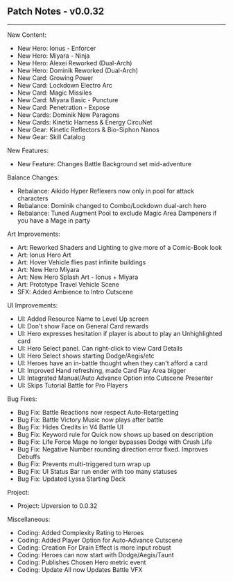 ## Patch Notes - v0.0.32
----

New Content:
- New Hero: Ionus - Enforcer
- New Hero: Miyara - Ninja
- New Hero: Alexei Reworked (Dual-Arch)
- New Hero: Dominik Reworked (Dual-Arch)
- New Card: Growing Power
- New Card: Lockdown Electro Arc
- New Card: Magic Missiles
- New Card: Miyara Basic - Puncture
- New Card: Penetration - Expose
- New Cards: Dominik New Paragons
- New Cards: Kinetic Harness & Energy CircuNet
- New Gear: Kinetic Reflectors & Bio-Siphon Nanos
- New Gear: Skill Catalog

New Features:
- New Feature: Changes Battle Background set mid-adventure

Balance Changes:
- Rebalance: Aikido Hyper Reflexers now only in pool for attack characters
- Rebalance: Dominik changed to Combo/Lockdown dual-arch hero
- Rebalance: Tuned Augment Pool to exclude Magic Area Dampeners if you have a Mage in party

Art Improvements:
- Art: Reworked Shaders and Lighting to give more of a Comic-Book look
- Art: Ionus Hero Art
- Art: Hover Vehicle flies past infinite buildings
- Art: New Hero Miyara
- Art: New Hero Splash Art - Ionus + Miyara
- Art: Prototype Travel Vehicle Scene
- SFX: Added Ambience to Intro Cutscene

UI Improvements:
- UI: Added Resource Name to Level Up screen
- UI: Don't show Face on General Card rewards
- UI: Hero expresses hesitation if player is about to play an Unhighlighted card
- UI: Hero Select panel. Can right-click to view Card Details
- UI: Hero Select shows starting Dodge/Aegis/etc
- UI: Heroes have an in-battle thought when they can't afford a card
- UI: Improved Hand refreshing, made Card Play Area bigger
- UI: Integrated Manual/Auto Advance Option into Cutscene Presenter
- UI: Skips Tutorial Battle for Pro Players

Bug Fixes:
- Bug Fix: Battle Reactions now respect Auto-Retargetting
- Bug Fix: Battle Victory Music now plays after battle
- Bug Fix: Hides Credits in V4 Battle UI
- Bug Fix: Keyword rule for Quick now shows up based on description
- Bug Fix: Life Force Mage no longer bypasses Dodge with Crush Life
- Bug Fix: Negative Number rounding direction error fixed. Improves Debuffs
- Bug Fix: Prevents multi-triggered turn wrap up
- Bug Fix: UI Status Bar run ender with too many statuses
- Bug Fix: Updated Lyssa Starting Deck

Project:
- Project: Upversion to 0.0.32

Miscellaneous:
- Coding: Added Complexity Rating to Heroes
- Coding: Added Player Option for Auto-Advance Cutscene
- Coding: Creation For Drain Effect is more input robust
- Coding: Heroes can now start with Dodge/Aegis/Taunt
- Coding: Publishes Chosen Hero metric event
- Coding: Update All now Updates Battle VFX

